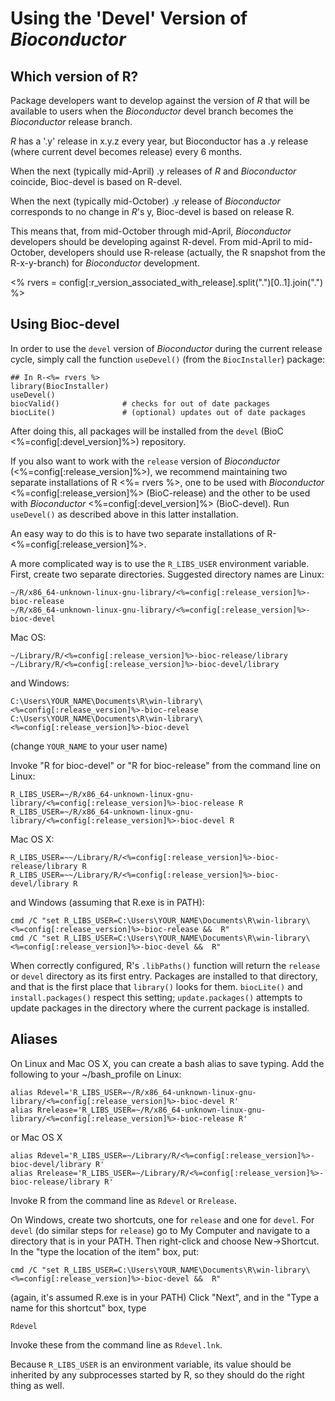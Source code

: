 Using the 'Devel' Version of _Bioconductor_
===========================================

Which version of R?
-------------------

Package developers want to develop against the version of _R_ that
will be available to users when the _Bioconductor_ devel branch
becomes the _Bioconductor_ release branch.

_R_ has a '.y' release in x.y.z every year, but Bioconductor has a .y
release (where current devel becomes release) every 6 months.

When the next (typically mid-April) .y releases of _R_ and
_Bioconductor_ coincide, Bioc-devel is based on R-devel.

When the next (typically mid-October) .y release of _Bioconductor_
corresponds to no change in _R_'s y, Bioc-devel is based on release R.

This means that, from mid-October through mid-April, _Bioconductor_
developers should be developing against R-devel. From mid-April to
mid-October, developers should use R-release (actually, the R snapshot
from the R-x-y-branch) for _Bioconductor_ development.

<% rvers = config[:r_version_associated_with_release].split(".")[0..1].join(".") %>

[BiocInstaller]: /packages/BiocInstaller

Using Bioc-devel
----------------

<!--

In order to use the `devel` version of _Bioconductor_ during the current
release cycle, you must install `R-devel`:

* [Source](https://stat.ethz.ch/R/daily/)
* [Mac OS X](http://r.research.att.com/)
* [Windows](https://cran.r-project.org/bin/windows/base/rdevel.html)

Then, make sure that your version of [BiocInstaller][] is current and
your packages up-to-date. Do this by removing all versions of
[BiocInstaller][]

    remove.packages("BiocInstaller")  # repeat until R says there is no
                                      # package 'BiocInstaller' to remove
    source("https://bioconductor.org/biocLite.R")  # install correct version
    BiocInstaller::biocValid()

-->

In order to use the `devel` version of _Bioconductor_ during the current
release cycle, simply call the function `useDevel()` (from the
`BiocInstaller`) package:

    ## In R-<%= rvers %>
    library(BiocInstaller)
    useDevel()
    biocValid()              # checks for out of date packages
    biocLite()               # (optional) updates out of date packages

After doing this, all packages will be installed from the `devel`
(BioC <%=config[:devel_version]%>) repository.

If you also want to work with the `release` version of _Bioconductor_
(<%=config[:release_version]%>), we recommend maintaining two separate installations of R
<%= rvers %>, one to be used with _Bioconductor_ <%=config[:release_version]%> (BioC-release) and the
other to be used with _Bioconductor_ <%=config[:devel_version]%> (BioC-devel). Run `useDevel()`
as described above in this latter installation.

An easy way to do this is to have two separate installations of R-<%=config[:release_version]%>.

A more complicated way is to use the `R_LIBS_USER` environment
variable.  First, create two separate directories. Suggested directory
names are Linux:

    ~/R/x86_64-unknown-linux-gnu-library/<%=config[:release_version]%>-bioc-release
    ~/R/x86_64-unknown-linux-gnu-library/<%=config[:release_version]%>-bioc-devel

Mac OS:

    ~/Library/R/<%=config[:release_version]%>-bioc-release/library
    ~/Library/R/<%=config[:release_version]%>-bioc-devel/library

and Windows:

    C:\Users\YOUR_NAME\Documents\R\win-library\<%=config[:release_version]%>-bioc-release
    C:\Users\YOUR_NAME\Documents\R\win-library\<%=config[:release_version]%>-bioc-devel

(change `YOUR_NAME` to your user name)

Invoke "R for bioc-devel" or "R for bioc-release" from the command
line on Linux:

    R_LIBS_USER=~/R/x86_64-unknown-linux-gnu-library/<%=config[:release_version]%>-bioc-release R
    R_LIBS_USER=~/R/x86_64-unknown-linux-gnu-library/<%=config[:release_version]%>-bioc-devel R

Mac OS X:

    R_LIBS_USER=~~/Library/R/<%=config[:release_version]%>-bioc-release/library R
    R_LIBS_USER=~~/Library/R/<%=config[:release_version]%>-bioc-devel/library R

and Windows (assuming that R.exe is in PATH):

    cmd /C "set R_LIBS_USER=C:\Users\YOUR_NAME\Documents\R\win-library\<%=config[:release_version]%>-bioc-release &&  R"
    cmd /C "set R_LIBS_USER=C:\Users\YOUR_NAME\Documents\R\win-library\<%=config[:release_version]%>-bioc-devel &&  R"

When correctly configured, R's `.libPaths()` function will return the
`release` or `devel` directory as its first entry. Packages are
installed to that directory, and that is the first place that
`library()` looks for them.  <code>biocLite()</code> and
<code>install.packages()</code> respect this setting;
<code>update.packages()</code> attempts to update packages in the
directory where the current package is installed.

Aliases
-------

On Linux and Mac OS X, you can create a bash alias to save typing. Add the
following to your ~/bash_profile on Linux:

    alias Rdevel='R_LIBS_USER=~/R/x86_64-unknown-linux-gnu-library/<%=config[:release_version]%>-bioc-devel R'
    alias Rrelease='R_LIBS_USER=~/R/x86_64-unknown-linux-gnu-library/<%=config[:release_version]%>-bioc-release R'

or Mac OS X

    alias Rdevel='R_LIBS_USER=~/Library/R/<%=config[:release_version]%>-bioc-devel/library R'
    alias Rrelease='R_LIBS_USER=~/Library/R/<%=config[:release_version]%>-bioc-release/library R'

Invoke R from the command line as `Rdevel` or `Rrelease`.

On Windows, create two shortcuts, one for `release` and one for
`devel`. For `devel` (do similar steps for `release`) go to My
Computer and navigate to a directory that is in your PATH. Then
right-click and choose New->Shortcut.  In the "type the location of
the item" box, put:

    cmd /C "set R_LIBS_USER=C:\Users\YOUR_NAME\Documents\R\win-library\<%=config[:release_version]%>-bioc-devel &&  R"

(again, it's assumed R.exe is in your PATH) Click "Next", and in the
"Type a name for this shortcut" box, type

    Rdevel

Invoke these from the command line as `Rdevel.lnk`.

Because `R_LIBS_USER` is an environment variable, its value should be
inherited by any subprocesses started by R, so they should do the
right thing as well.
